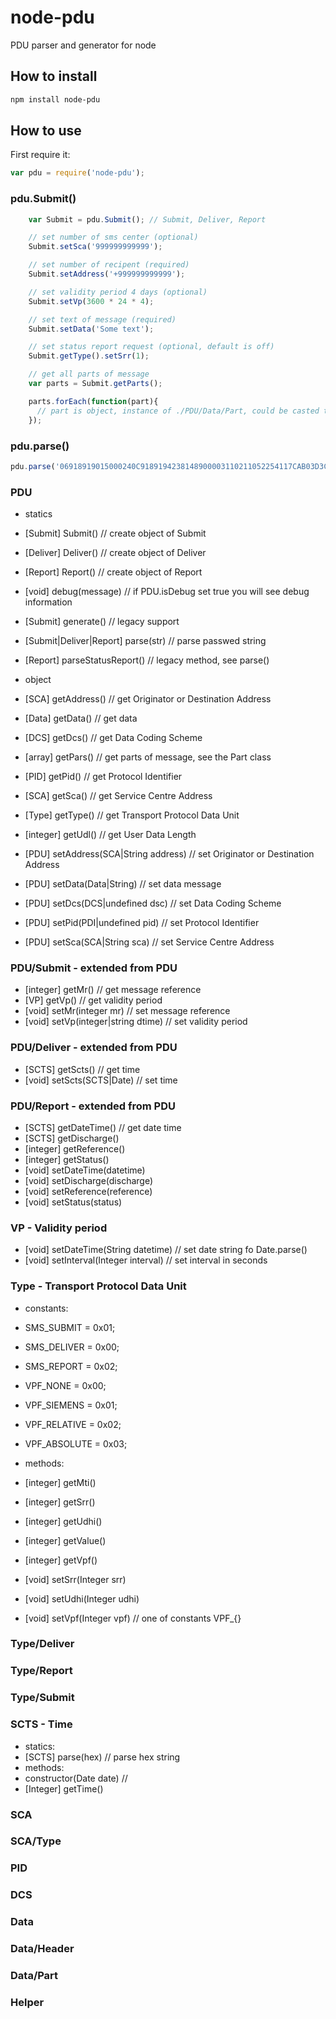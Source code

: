 # node-pdu

PDU parser and generator for node

## How to install

```bash
npm install node-pdu
```

## How to use

First require it:
```js
var pdu = require('node-pdu');
```

### pdu.Submit() 
```js
    var Submit = pdu.Submit(); // Submit, Deliver, Report

    // set number of sms center (optional)
    Submit.setSca('999999999999');

    // set number of recipent (required)
    Submit.setAddress('+999999999999');

    // set validity period 4 days (optional)
    Submit.setVp(3600 * 24 * 4);

    // set text of message (required)
    Submit.setData('Some text');

    // set status report request (optional, default is off)
    Submit.getType().setSrr(1);

    // get all parts of message
    var parts = Submit.getParts();

    parts.forEach(function(part){
      // part is object, instance of ./PDU/Data/Part, could be casted to string like ('' + part) or part.toString()
    });
```

### pdu.parse()
```js
pdu.parse('06918919015000240C9189194238148900003110211052254117CAB03D3C1FCBD3703AA81D5E97E7A079D93D2FBB00');
```

### PDU
* statics 
 * [Submit] Submit() // create object of Submit
 * [Deliver] Deliver() // create object of Deliver
 * [Report] Report() // create object of Report
 * [void] debug(message) // if PDU.isDebug set true you will see debug information
 * [Submit] generate() // legacy support
 * [Submit|Deliver|Report] parse(str) // parse passwed string 
 * [Report] parseStatusReport() // legacy method, see parse() 

* object
 * [SCA] getAddress() // get Originator or Destination Address
 * [Data] getData() // get data 
 * [DCS] getDcs() // get Data Coding Scheme
 * [array] getPars() // get parts of message, see the Part class
 * [PID] getPid() // get Protoсol Identifier
 * [SCA] getSca() // get Service Centre Address
 * [Type] getType() // get Transport Protocol Data Unit
 * [integer] getUdl() // get User Data Length
 * [PDU] setAddress(SCA|String address) // set Originator or Destination Address
 * [PDU] setData(Data|String) // set data message
 * [PDU] setDcs(DCS|undefined dsc) // set Data Coding Scheme
 * [PDU] setPid(PDI|undefined pid) // set Protoсol Identifier
 * [PDU] setSca(SCA|String sca) // set Service Centre Address


### PDU/Submit - extended from PDU
* [integer] getMr() // get message reference
* [VP] getVp() // get validity period
* [void] setMr(integer mr) // set message reference
* [void] setVp(integer|string dtime) // set validity period

### PDU/Deliver - extended from PDU
* [SCTS] getScts() // get time
* [void] setScts(SCTS|Date) // set time

### PDU/Report - extended from PDU
* [SCTS] getDateTime() // get date time
* [SCTS] getDischarge() 
* [integer] getReference()
* [integer] getStatus()
* [void] setDateTime(datetime)
* [void] setDischarge(discharge)
* [void] setReference(reference)
* [void] setStatus(status)

### VP - Validity period
* [void] setDateTime(String datetime) // set date string fo Date.parse()
* [void] setInterval(Integer interval) // set interval in seconds

### Type - Transport Protocol Data Unit

* constants:
 * SMS_SUBMIT   = 0x01;
 * SMS_DELIVER  = 0x00;
 * SMS_REPORT   = 0x02;
 * VPF_NONE     = 0x00;
 * VPF_SIEMENS  = 0x01;
 * VPF_RELATIVE = 0x02;
 * VPF_ABSOLUTE = 0x03;

* methods:
 * [integer] getMti()
 * [integer] getSrr()
 * [integer] getUdhi()
 * [integer] getValue()
 * [integer] getVpf()
 * [void] setSrr(Integer srr)
 * [void] setUdhi(Integer udhi)
 * [void] setVpf(Integer vpf) // one of constants VPF_{}

### Type/Deliver
### Type/Report
### Type/Submit

### SCTS - Time
* statics:
 * [SCTS] parse(hex) // parse hex string
* methods:
 * constructor(Date date) // 
 * [Integer] getTime()

### SCA 
### SCA/Type
### PID 
### DCS
### Data
### Data/Header
### Data/Part
### Helper
